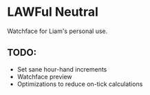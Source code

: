 # LAWFul Neutral
Watchface for Liam's personal use.

## TODO:

* Set sane hour-hand increments
* Watchface preview
* Optimizations to reduce on-tick calculations